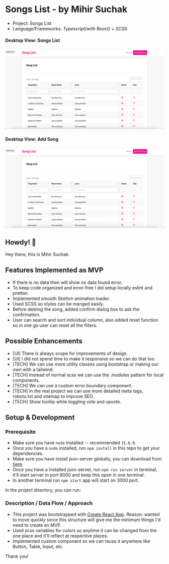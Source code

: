 # Songs List - by Mihir Suchak

- Project: Songs List
- Language/Frameworks: _Typescript(with React) + SCSS_

#### Desktop View: Songs List
![All the Projects under screenshot](./Screenshot-1.png)
#### Desktop View: Add Song
![All the Projects under the screenshot](./Screenshot-1.png)

## Howdy! 👋

Hey there, this is Mihir Suchak.
## Features Implemented as MVP

- If there is no data then will show no data found error.
- To keep code organized and error-free I did setup locally eslint and prettier.
- Implemented smooth Skelton animation loader.
- Used SCSS so styles can be manged easily.
- Before deleing the song, added confirm dialog box to ask the confirmation.
- User can search and sort individual column, also added reset function so in one go user can reset all the filters.

## Possible Enhancements

- [UI] There is always scope for improvements of design.
- [UI] I did not spend time to make it responsive so we can do that too.
- [TECH] We can use more utility classes using bootstrap or making our own with a tailwind.
- [TECH] Instead of normal scss we can use the .modules pattern for local components.
- [TECH] We can use a custom error boundary component.
- [TECH] In the real project we can use more detailed meta tags, roboto.txt and sitemap to improve SEO.
- [TECH] Show tooltip while toggling vote and upvote.

## Setup & Development

### Prerequisite
- Make sure you have `node` installed -- recommended `15.6.0`.
- Once you have a `node` installed, run `npm install` in this repo to get your dependencies.
- Make sure you have install json-server globally, you can download from [here](https://www.npmjs.com/package/json-server).
-  Once you have a installed json-server, run `npm run server` in terminal, it'll start server in port 8000 and keep this open in one terminal.
- In another terminal run `npm start` app will start on 3000 port.

In the project directory, you can run:

### Description / Data Flow / Approach

- This project was bootstrapped with [Create React App](https://github.com/facebook/create-react-app). Reason: wanted to move quickly since this structure will give me the minimum things I'd need to create an MVP.
- Used scss variables for colors so anytime it can be changed from the one place and it'll reflect at respective places.
- Implemented custom component so we can reuse it anywhere like Button, Table, Input, etc.

Thank you!

